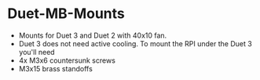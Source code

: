 # Duet-MB-Mounts
 
 * Mounts for Duet 3 and Duet 2 with 40x10 fan.  
 * Duet 3 does not need active cooling. To mount the RPI under the Duet 3 you'll need
 *  4x M3x6 countersunk screws
 *  M3x15 brass standoffs
